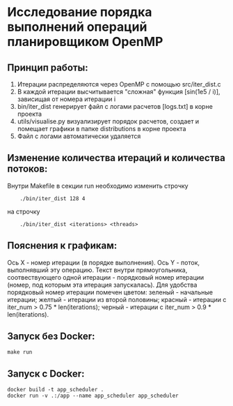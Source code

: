 # Исследование порядка выполнений операций планировщиком OpenMP

## Принцип работы:
1. Итерации распределяются через OpenMP с помощью src/iter_dist.c
2. В каждой итерации высчитывается "сложная" функция [sin(1e5 / i)], зависищая от номера итерации i 
3. bin/iter_dist генерирует файл с логами расчетов [logs.txt] в корне проекта
4. utils/visualise.py визуализирует порядок расчетов, создает и помещает графики в папке distributions в корне проекта
5. Файл с логами автоматически удаляется

## Изменение количества итераций и количества потоков:
Внутри Makefile в секции run необходимо изменить строчку
```
	./bin/iter_dist 128 4
```
на строчку
```
	./bin/iter_dist <iterations> <threads>
```

## Пояснения к графикам:
Ось Х - номер итерации (в порядке выполнения). Ось Y - поток, выполнявший эту операцию. Текст внутри прямоугольника, соотвествующего одной итерации - порядковый номер итерации (номер, под которым эта итерация запускалась). Для удобства порядковый номер итерации помечен цветом: зеленый - начальные итерации; желтый - итерации из второй половины; красный - итерации c iter_num > 0.75 * len(iterations); черный - итерации с iter_num > 0.9 * len(iterations).

## Запуск без Docker:
```
make run
```

## Запуск с Docker:
```
docker build -t app_scheduler .
docker run -v .:/app --name app_scheduler app_scheduler
```
